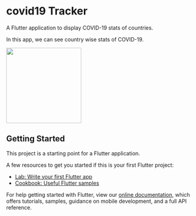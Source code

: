 # covid19 Tracker

A Flutter application to display COVID-19 stats of countries.

In this app, we can see country wise stats of COVID-19.


<img src="https://user-images.githubusercontent.com/24837320/129549592-d7a800b4-6900-45d7-8547-86626693509f.png" width=200 />
















## Getting Started

This project is a starting point for a Flutter application.

A few resources to get you started if this is your first Flutter project:

- [Lab: Write your first Flutter app](https://flutter.dev/docs/get-started/codelab)
- [Cookbook: Useful Flutter samples](https://flutter.dev/docs/cookbook)

For help getting started with Flutter, view our
[online documentation](https://flutter.dev/docs), which offers tutorials,
samples, guidance on mobile development, and a full API reference.

